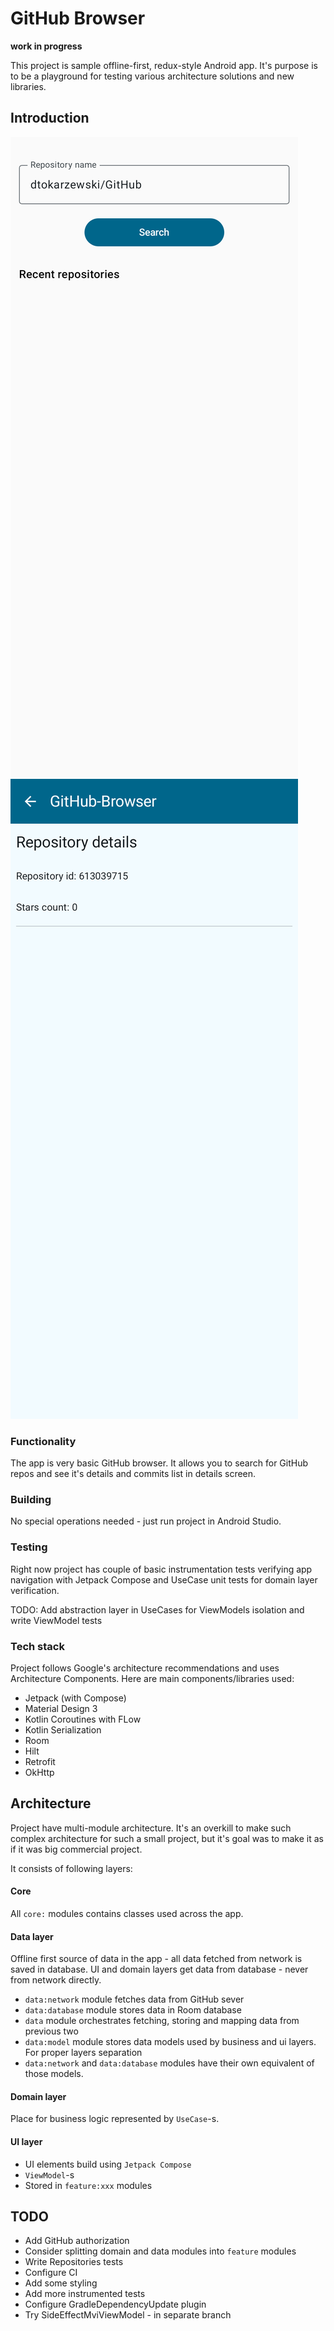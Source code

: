 GitHub Browser
===========================================================
**work in progress**

This project is sample offline-first, redux-style Android app. It's purpose is to be a
playground for testing various architecture solutions and new libraries.

Introduction
-------------
![Search Screen](docs\images\SearchScreenPreview.png) ![Repo Screen](docs\images\RepoScreenPreview.png)

### Functionality
The app is very basic GitHub browser. It allows you to search for GitHub repos and see it's details
and commits list in details screen.

### Building
No special operations needed - just run project in Android Studio.

### Testing
Right now project has couple of basic instrumentation tests verifying app navigation with Jetpack Compose
and UseCase unit tests for domain layer verification.

TODO: Add abstraction layer in UseCases for ViewModels isolation and write ViewModel tests

### Tech stack
Project follows Google's architecture recommendations and uses Architecture Components. Here are main
components/libraries used:

* Jetpack (with Compose)
* Material Design 3
* Kotlin Coroutines with FLow
* Kotlin Serialization
* Room
* Hilt
* Retrofit
* OkHttp

## Architecture
Project have multi-module architecture. It's an overkill to make such complex architecture for such
a small project, but it's goal was to make it as if it was big commercial project.

It consists of following layers:

#### Core
All `core:` modules contains classes used across the app.

#### Data layer
Offline first source of data in the app - all data fetched from network is saved in database. UI and
domain layers get data from database - never from network directly.

* `data:network` module fetches data from GitHub sever
* `data:database` module stores data in Room database
* `data` module orchestrates fetching, storing and mapping data from previous two
* `data:model` module stores data models used by business and ui layers. For proper layers separation 
* `data:network` and `data:database` modules have their own equivalent of those models.

#### Domain layer
Place for business logic represented by `UseCase`-s.

#### UI layer
* UI elements build using `Jetpack Compose`
* `ViewModel`-s
* Stored in `feature:xxx` modules

## TODO
* Add GitHub authorization
* Consider splitting domain and data modules into `feature` modules
* Write Repositories tests
* Configure CI
* Add some styling
* Add more instrumented tests
* Configure GradleDependencyUpdate plugin
* Try SideEffectMviViewModel - in separate branch